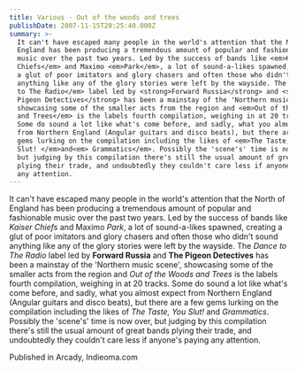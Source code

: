 ```yaml
---
title: Various - Out of the woods and trees
publishDate: 2007-11-15T20:25:40.000Z
summary: >-
  It can't have escaped many people in the world's attention that the North of
  England has been producing a tremendous amount of popular and fashionable
  music over the past two years. Led by the success of bands like <em>Kaiser
  Chiefs</em> and Maximo <em>Park</em>, a lot of sound-a-likes spawned, creating
  a glut of poor imitators and glory chasers and often those who didn't sound
  anything like any of the glory stories were left by the wayside. The <em>Dance
  to The Radio</em> label led by <strong>Forward Russia</strong> and <strong>The
  Pigeon Detectives</strong> has been a mainstay of the 'Northern music scene',
  showcasing some of the smaller acts from the region and <em>Out of the Woods
  and Trees</em> is the labels fourth compilation, weighing in at 20 tracks.
  Some do sound a lot like what's come before, and sadly, what you almost expect
  from Northern England (Angular guitars and disco beats), but there are a few
  gems lurking on the compilation including the likes of <em>The Taste, You
  Slut! </em>and<em> Grammatics</em>. Possibly the 'scene's' time is now over,
  but judging by this compilation there's still the usual amount of great bands
  plying their trade, and undoubtedly they couldn't care less if anyone's paying
  any attention.
---
```

  It can't have escaped many people in the world's attention that the North of England has been producing a tremendous amount of popular and fashionable music over the past two years. Led by the success of bands like <em>Kaiser Chiefs</em> and Maximo <em>Park</em>, a lot of sound-a-likes spawned, creating a glut of poor imitators and glory chasers and often those who didn't sound anything like any of the glory stories were left by the wayside. The <em>Dance to The Radio</em> label led by <strong>Forward Russia</strong> and <strong>The Pigeon Detectives</strong> has been a mainstay of the 'Northern music scene', showcasing some of the smaller acts from the region and <em>Out of the Woods and Trees</em> is the labels fourth compilation, weighing in at 20 tracks. Some do sound a lot like what's come before, and sadly, what you almost expect from Northern England (Angular guitars and disco beats), but there are a few gems lurking on the compilation including the likes of <em>The Taste, You Slut! </em>and<em> Grammatics</em>. Possibly the 'scene's' time is now over, but judging by this compilation there's still the usual amount of great bands plying their trade, and undoubtedly they couldn't care less if anyone's paying any attention.


Published in Arcady, Indieoma.com
